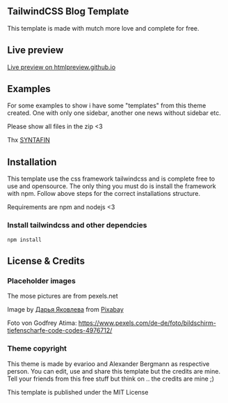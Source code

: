 ## TailwindCSS Blog Template

This template is made with mutch more love and complete for free.

## Live preview

<a href="https://htmlpreview.github.io/?https://raw.githubusercontent.com/evarioooo/tailwind-blog-template/main/index.html">Live preview on htmlpreview.github.io</a>

## Examples

For some examples to show i have some "templates" from this theme created. One with only one sidebar, another one news without sidebar etc.

Please show all files in the zip <3

Thx <a href="https://github.com/syntafin/">SYNTAFIN</a>

## Installation

This template use the css framework tailwindcss and is complete free to use and opensource. The only thing you must do is install the framework with npm. Follow above steps for the correct installations structure.

Requirements are npm and nodejs <3

### Install tailwindcss and other dependcies

`npm install`

## License & Credits

### Placeholder images

The mose pictures are from pexels.net

Image by <a href="https://pixabay.com/users/daria-yakovleva-3938704/?utm_source=link-attribution&utm_medium=referral&utm_campaign=image&utm_content=2045379">Дарья Яковлева</a> from <a href="https://pixabay.com//?utm_source=link-attribution&utm_medium=referral&utm_campaign=image&utm_content=2045379">Pixabay</a>

Foto von Godfrey Atima: https://www.pexels.com/de-de/foto/bildschirm-tiefenscharfe-code-codes-4976712/

### Theme copyright

This theme is made by evarioo and Alexander Bergmann as respective person. You can edit, use and share this template but the credits are mine. Tell your friends from this free stuff but think on .. the credits are mine ;)

This template is published under the MIT License
